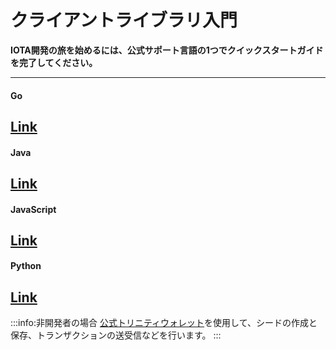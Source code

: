 # クライアントライブラリ入門
<!-- # Get started with the client libraries -->

**IOTA開発の旅を始めるには、公式サポート言語の1つでクイックスタートガイドを完了してください。**
<!-- **To start your IOTA development journey, complete a quickstart guide in one of our official languages.** -->

---------------
#### **Go** ####
[Link](root://client-libraries/0.1/getting-started/go-quickstart.md)
---
#### **Java** ####
[Link](root://client-libraries/0.1/getting-started/java-quickstart.md)
---
#### **JavaScript** ####
[Link](root://client-libraries/0.1/getting-started/js-quickstart.md)
---
#### **Python** ####
[Link](root://client-libraries/0.1/getting-started/python-quickstart.md)
---------------

:::info:非開発者の場合
[公式トリニティウォレット](root://wallets/0.1/trinity/introduction/overview.md)を使用して、シードの作成と保存、トランザクションの送受信などを行います。
:::
<!-- :::info:Not a developer? -->
<!-- Use the [official Trinity wallet](root://wallets/0.1/trinity/introduction/overview.md) to create and store your seed, send and receive transactions, and more. -->
<!-- ::: -->

